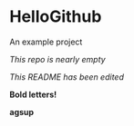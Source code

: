 # HelloGithub
An example project

*This repo is nearly empty*

*This README has been edited*

**Bold letters!**

**agsup**
